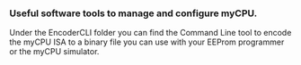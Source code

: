 ### Useful software tools to manage and configure myCPU.

Under the EncoderCLI folder you can find the Command Line tool to encode the myCPU ISA to a binary file you can use with your EEProm programmer or the myCPU simulator.

 

